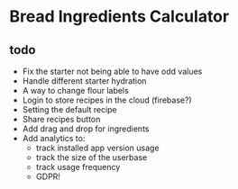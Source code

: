 # Bread Ingredients Calculator

## todo

- Fix the starter not being able to have odd values
- Handle different starter hydration
- A way to change flour labels
- Login to store recipes in the cloud (firebase?)
- Setting the default recipe
- Share recipes button
- Add drag and drop for ingredients
- Add analytics to:
  - track installed app version usage
  - track the size of the userbase
  - track usage frequency
  - GDPR!
